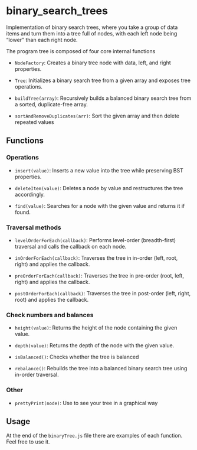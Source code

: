 # binary_search_trees
Implementation of binary search trees, where you take a group of data items and turn them into a tree full of nodes, with each left node being “lower” than each right node.


The program tree is composed of four core internal functions

- `NodeFactory`: Creates a binary tree node with data, left, and right properties.

- `Tree`: Initializes a binary search tree from a given array and exposes tree operations.

- `buildTree(array)`: Recursively builds a balanced binary search tree from a sorted, duplicate-free array.

- `sortAndRemoveDuplicates(arr)`: Sort the given array and then delete repeated values


## Functions

### Operations

- `insert(value)`: Inserts a new value into the tree while preserving BST properties.

- `deleteItem(value)`: Deletes a node by value and restructures the tree accordingly.

- `find(value)`: Searches for a node with the given value and returns it if found.

### Traversal methods

- `levelOrderForEach(callback)`: Performs level-order (breadth-first) traversal and calls the callback on each node.

- `inOrderForEach(callback)`: Traverses the tree in in-order (left, root, right) and applies the callback.

- `preOrderForEach(callback)`: Traverses the tree in pre-order (root, left, right) and applies the callback.

- `postOrderForEach(callback)`: Traverses the tree in post-order (left, right, root) and applies the callback.

### Check numbers and balances

- `height(value)`: Returns the height of the node containing the given value.

- `depth(value)`: Returns the depth of the node with the given value.

- `isBalanced()`: Checks whether the tree is balanced 

- `rebalance()`: Rebuilds the tree into a balanced binary search tree using in-order traversal.

### Other
- `prettyPrint(node)`: Use to see your tree in a graphical way 

## Usage
At the end of the `binaryTree.js` file there are examples of each function. Feel free to use it.

